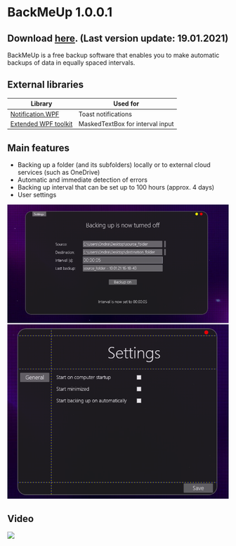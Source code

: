 # BackMeUp 1.0.0.1

## Download [here](https://www.mediafire.com/file/b687rn908qrhha3/BackMeUp_1.0.0.1.rar/file). (Last version update: 19.01.2021)

BackMeUp is a free backup software that enables you to make automatic backups of data in equally spaced intervals.

## External libraries

| Library  | Used for |
| ------------- | ------------- |
| [Notification.WPF](https://github.com/Federerer/Notifications.Wpf) | Toast notifications |
| [Extended WPF toolkit](https://github.com/xceedsoftware/wpftoolkit/) | MaskedTextBox for interval input |


## Main features

* Backing up a folder (and its subfolders) locally or to external cloud services (such as OneDrive)
* Automatic and immediate detection of errors
* Backing up interval that can be set up to 100 hours (approx. 4 days)
* User settings

<p align="center">
   <img src="https://github.com/ondrejsvorc/BackMeUp/blob/main/ReadMe%20Pictures/mainWindow.PNG"/>
  <img src="https://github.com/ondrejsvorc/BackMeUp/blob/main/ReadMe%20Pictures/settingsWindow.PNG"/>
</p>

## Video
[![](https://img.youtube.com/vi/kLAIa1leyfA/0.jpg)](https://youtu.be/kLAIa1leyfA)
